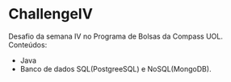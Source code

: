 # ChallengeIV
Desafio da semana IV no Programa de Bolsas da Compass UOL.
Conteúdos: 
- Java
- Banco de dados SQL(PostgreeSQL) e NoSQL(MongoDB).
